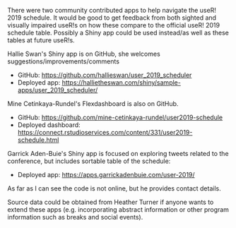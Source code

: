 There were two community contributed apps to help navigate the useR! 2019 schedule. It would be good to get feedback from both sighted and visually impaired useR!s on how these compare to the official useR! 2019 schedule table. Possibly a Shiny app could be used instead/as well as these tables at future useR!s. 

Hallie Swan's Shiny app is on GitHub, she welcomes suggestions/improvements/comments

 - GitHub: https://github.com/hallieswan/user_2019_scheduler
 - Deployed app: https://hallietheswan.com/shiny/sample-apps/user_2019_scheduler/

Mine Cetinkaya-Rundel's Flexdashboard is also on GitHub. 

 - GitHub: https://github.com/mine-cetinkaya-rundel/user2019-schedule
 - Deployed dashboard: https://connect.rstudioservices.com/content/331/user2019-schedule.html
 
Garrick Aden-Buie's Shiny app is focused on exploring tweets related to the conference, but includes sortable table of the schedule:

 - Deployed app: https://apps.garrickadenbuie.com/user-2019/
 
As far as I can see the code is not online, but he provides contact details.
 
Source data could be obtained from Heather Turner if anyone wants to extend these apps (e.g. incorporating abstract information or other program information such as breaks and social events).

